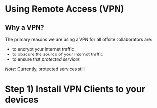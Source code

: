 # Using Remote Access \(VPN\)

## Why a VPN?

The primary reasons we are using a VPN for all offsite collaborators are:

- to encrypt your internet traffic
- to obscure the source of your internet traffic
- to ensure that *protected services*

*Note:* Currently, protected services still

# Step 1) Install VPN Clients to your devices
